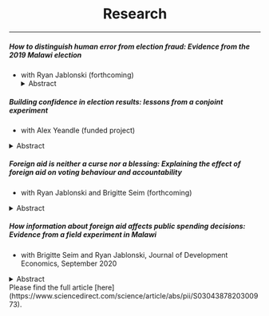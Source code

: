 ---
---

<h1 style="text-align: center;">Research</h1>

******

##### How to distinguish human error from election fraud: Evidence from the 2019 Malawi election
- with Ryan Jablonski (forthcoming) <details><summary>Abstract</summary>
  Voters and politicians often blame tallying irregularities on fraud, undermining perceptions of democratic and electoral credibility. Yet such irregularities also result from capacity failures and human error. We introduce several methods to assess competing causes of tallying irregularities leveraging the quasi-random administration of polling stations. Using these methods, we revisit the case of the 2019 Malawian presidential election which was famously cancelled by the High Court due to widespread tallying irregularities and accusations of fraud. Contrary to the dominant consensus, we do not find evidence that irregularities were motivated by fraud or that they benefited the incumbent. Instead, we show that irregularities increased in proportion to the complexity of filling in result-sheets, suggesting a dominant role for human error. In addition to reinterpreting a historically important election, we also make the case that policy efforts to improve electoral credibility could productively be reallocated towards electoral administration rather than anti-fraud measures.  
</details>

##### Building confidence in election results: lessons from a conjoint experiment
- with Alex Yeandle (funded project)
<details><summary>Abstract</summary>
Amidst growing concern about disinformation in elections, public faith in official election results have never felt more important. From the US to Brazil to the DRC, results are regularly challenged in court and their legitimacy called into question, placing increasing importance on how elections are administered and how voters’ confidence in them can be ensured. Such interventions – like polling staff training, the presence of monitors, and transparency of election results – have been found to reduce “objective” electoral irregularities in many countries. Yet, we know little about how these shape “subjective” judgements by voters themselves, and if they enhance trust in the legitimacy of elections. We carry out a conjoint choice experiment in Malawi to address this question. In our experiment, respondents are presented with pairs of polling station profiles, containing randomised information about the home-region (and presumed loyalties) of presiding officers, level of education of polling station staff, the presence and type of election monitors and party representatives, and transparency measures in place. Respondents are then asked to select the polling stations they think deliver more trustworthy results.
</details>

##### Foreign aid is neither a curse nor a blessing: Explaining the effect of foreign aid on voting behaviour and accountability
- with Ryan Jablonski and Brigitte Seim (forthcoming)
<details><summary>Abstract</summary>
How does foreign aid affect elections? To reconcile mixed evidence, we re-conceptualize the effect of aid on elections as a retrospective voting problem and show that the electoral effects of foreign aid are heterogeneous and depend on the distribution of aid and voter beliefs. To test our argument, we conducted a survey among 2,331 citizens around a sample of 180 schools in Malawi before and after the delivery of a foreign NGO project. Additionally, we conducted a SMS-based information experiment which varied voter knowledge about the aid allocation process. In line with expectations, voters who benefit from aid are more likely to anticipate voting for incumbents. But overall aid was a mixed blessing for incumbents: when citizens learn about aid, but fail to benefit, we document a sizable backlash against incumbents. Citizens were less likely to be satisfied with or vote for incumbents.
</details>

##### How information about foreign aid affects public spending decisions: Evidence from a field experiment in Malawi
- with Brigitte Seim and Ryan Jablonski, Journal of Development Economics, September 2020
<details><summary>Abstract</summary>
Does foreign aid shift public spending? Many worry that aid will be “fungible” in the sense that governments reallocate public funds in response to aid. If so, this could undermine development, increase the poorest's dependency on donors, and free resources for patronage. Yet, there is little agreement about the scale or consequences of such effects. We conducted an experiment with 460 elected politicians in Malawi. We provided information about foreign aid projects in local schools to these politicians. Afterwards, politicians made real decisions about which schools to target with development goods. Politicians who received the aid information treatment were 18% less likely to target schools with existing aid. These effects increase to 22–29% when the information was plausibly novel. We find little evidence that aid information heightens targeting of political supporters or family members, or dampens support to the neediest. Instead the evidence indicates politicians allocate the development goods in line with equity concerns.
</details>
Please find the full article [here](https://www.sciencedirect.com/science/article/abs/pii/S0304387820300973).
